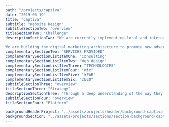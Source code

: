 ```yaml
---
path: "/projects/captiva"
date: "2019-06-19"
title: "Captiva"
subtitle: "Website Design"
subtitleSectionTwo: "overview"
titleSectionTwo: "Challenge"
descriptionSectionTwo: "We are currently implementing local and international SEO strategies.

We are building the digital marketing architecture to promote new advertising actions and have a better understanding of the audience through an analytics and monitoring plan."
complementarySectionTwo: "SERVICES PROVIDED"
complementarySectionListItemOne: "Consulting"
complementarySectionListItemTwo: "Web design"
complementarySectionListItemThree: "TECHNOLOGIES"
complementarySectionListItemFour: "Wix"
complementarySectionListItemFive: "YEAR"
complementarySectionListItemSix: "2020"
subtitleSectionThree: "overview"
titleSectionThree: "Strategy"
descriptionSectionThree: "Through a deep understanding of the way they seek to impact their clients and understanding the challenges of positioning themselves in the North American market, we proposed a sober but striking design"
subtitleSectionFour: "overview"
titleSectionFour: "Platform"

backgroundHeaderProject: "../assets/projects/header/background-captiva-header.png"
backgroundSection: "../assets/projects/sections/section-background-captiva.png"
---
```

